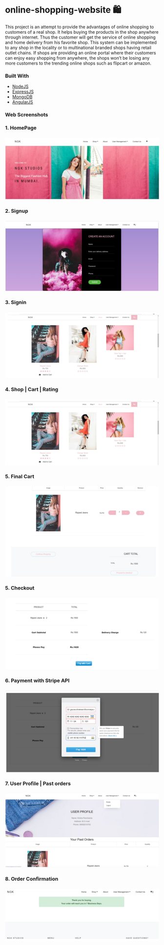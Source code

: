 # online-shopping-website 🛍️
 <p> This project is an attempt to provide the advantages of online shopping to customers of a real shop. It helps buying the products in the shop anywhere through internet. Thus the customer will get the service of online shopping and home delivery from his favorite shop. This system can be implemented to any shop in the locality or to multinational branded shops having retail outlet chains. If shops are providing an online portal where their customers can enjoy easy shopping from anywhere, the shops won’t be losing any more customers to the trending online shops such as flipcart or amazon. <p>
 
 ### Built With

* [NodeJS](https://nodejs.org/en/)
* [ExpressJS](https://expressjs.com/en/starter/generator.html)
* [MongoDB](https://docs.mongodb.com/)
* [AngularJS](https://angularjs.org/)
 
 ### Web Screenshots
<h3>1. HomePage <h3>
   
   ![home](./images/home.png)

<h3>2. Signup<h3>
   
   ![register](./images/signup.png)
   
<h3>3. Signin <h3>
   
   ![login](./images/login.png)
  
<h3>4. Shop | Cart | Rating <h3>
   
   ![cart](./images/shop.png)
 
 <h3>5. Final Cart <h3>
   
   ![check](./images/cart.png)
 
<h3>5. Checkout <h3>
   
   ![checkout](./images/payment.png)
   
<h3>6. Payment with Stripe API <h3>
   
   ![payment](./images/pay.png)

 <h3>7. User Profile | Past orders <h3>
   
   ![user](./images/profile.png)
   
<h3>8. Order Confirmation <h3>
   
   ![email](./images/confirm.png)
